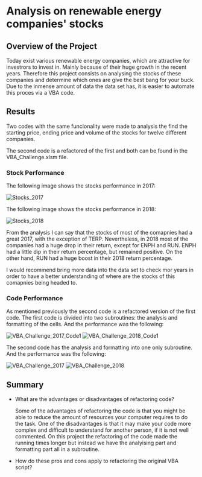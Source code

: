 # Analysis on renewable energy companies' stocks

## Overview of the Project

Today exist various renewable energy companies, which are attractive for investrors to invest in. Mainly because of their huge growth in the recent years. Therefore this project consists on analysing the stocks of these companies and determine which ones are give the best bang for your buck. Due to the inmense amount of data the data set has, it is easier to automate this proces via a VBA code.

## Results

Two codes with the same funcionality were made to analysis the find the starting price, ending price and volume of the stocks for twelve different companies. 

The second code is a refactored of the first and both can be found in the VBA_Challenge.xlsm file.

### Stock Performance

The following image shows the stocks performance in 2017:

![Stocks_2017](https://user-images.githubusercontent.com/89402038/134991351-a100a13e-234f-4faa-bc91-0f64a2434414.png)

The following image shows the stocks performance in 2018:

![Stocks_2018](https://user-images.githubusercontent.com/89402038/134991389-9b7716df-9cde-4ed5-8e01-0dd5bc676736.png)

From the analysis I can say that the stocks of most of the comapnies had a great 2017, with the exception of TERP. Nevertheless, in 2018 most of the companies had a huge drop in their return, except for ENPH and RUN. ENPH had a little dip in their return percentage, but remained positive. On the other hand, RUN had a huge boost in their 2018 return percentage. 

I would recommend bring more data into the data set to check mor years in order to have a better understanding of where are the stocks of this comapnies being headed to.

### Code Performance

As mentioned previously the second code is a refactored version of the first code. The first code is divided into two subroutines: the analysis and formatting of the cells. And the performance was the following:

![VBA_Challenge_2017_Code1](https://user-images.githubusercontent.com/89402038/134992295-ae81beb1-4425-4a04-b75f-7efee9505525.png)
![VBA_Challenge_2018_Code1](https://user-images.githubusercontent.com/89402038/134992300-1a75afdf-11e0-4d33-a160-d6b5e1563c90.png)

The second code has the analysis and formatting into one only subroutine. And the performance was the following:

![VBA_Challenge_2017](https://user-images.githubusercontent.com/89402038/134992458-8d4c0d72-c120-44fc-bb0f-832ddafc7b3e.png)
![VBA_Challenge_2018](https://user-images.githubusercontent.com/89402038/134992464-3b59cee3-eed1-4b68-bc15-2700059c6be1.png)

## Summary
- What are the advantages or disadvantages of refactoring code?
  
  Some of the advantages of refactoring the code is that you might be able to reduce the amount of resources your computer requires to do the task. One of the disadvantages is that it may make your code more complex and difficult to understand for another person, if it is not well commented. On this project the refactoring of the code made the running times longer but instead we have the analyising part and formatting part all in a subroutine.
  
- How do these pros and cons apply to refactoring the original VBA script?
  
